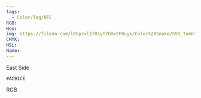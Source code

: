 ```yaml
---
tags:
  - Color/Tag/NTC
RGB:
Hex:
img: https://filedn.com/l0hpzxl1f01yT7GHxtF8cyk/Color%20Snake/SVG_Tumb%20Mass%20No%20Name/AC91CE.svg
CMYK:
HSL:
Name:
---
```

East Side
```palette
#AC91CE
```
RGB
